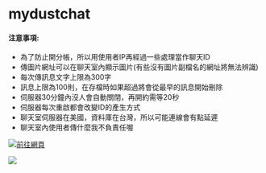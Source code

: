 # mydustchat

#### 注意事項:
- 為了防止開分帳，所以用使用者IP再經過一些處理當作聊天ID
- 傳圖片網址可以在聊天室內顯示圖片(有些沒有圖片副檔名的網址將無法辨識)
- 每次傳訊息文字上限為300字
- 訊息上限為100則，在存檔時如果超過將會從最早的訊息開始刪除
- 伺服器30分鐘內沒人會自動關閉，再開約需等20秒
- 伺服器每次重啟都會改變ID的產生方式
- 聊天室伺服器在美國，資料庫在台灣，所以可能連線會有點延遲
- 聊天室內使用者傳什麼我不負責任喔

[![前往網頁](https://raw.githubusercontent.com/wuilliam104286/image_saves/master/img/button/btn-web-red-ch.png "前往網頁")](https://mydustchat.herokuapp.com)

![](https://truth.bahamut.com.tw/s01/202109/d8f48bf26e006512e13d10bc8b43aff0.PNG?w=1000)
